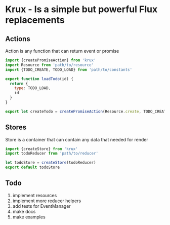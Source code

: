 # Krux - Is a simple but powerful Flux replacements

## Actions
Action is any function that can return event or promise

```js
import {createPromiseAction} from 'krux'
import Resource from 'path/to/resource'
import {TODO_CREATE, TODO_LOAD} from 'path/to/constants'

export function loadTodo(id) {
  return {
    type: TODO_LOAD,
    id
  }
}

export let createTodo = createPromiseAction(Resource.create, TODO_CREATE)
```

## Stores
Store is a container that can contain any data that needed for render

```js
import {createStore} from 'krux'
import todoReducer from 'path/to/reducer'

let todoStore = createStore(todoReducer)
export default todoStore
```

## Todo

1. implement resources
2. implement more reducer helpers
3. add tests for EventManager
4. make docs
5. make examples